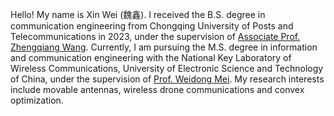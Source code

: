 Hello! My name is Xin Wei (魏鑫). I received the B.S. degree in communication engineering from Chongqing University of Posts and Telecommunications in 2023, under the supervision of [Associate Prof. Zhengqiang Wang](https://faculty.cqupt.edu.cn/wangzq/zh_CN/index.htm). Currently, I am pursuing the M.S. degree in information and communication engineering with the National Key Laboratory of Wireless Communications, University of Electronic Science and Technology of China, under the supervision of [Prof. Weidong Mei](https://faculty.uestc.edu.cn/meiweidong/zh_CN/index/478547/list/index.htm). My research interests include movable antennas, wireless drone communications and convex optimization.

<!-- <a href='https://scholar.google.com/citations?user=B-Fgh7gAAAAJ'><img src="https://img.shields.io/endpoint?url={{ url | url_encode }}&logo=Google%20Scholar&labelColor=f6f6f6&color=9cf&style=flat&label=citations"></a> -->
